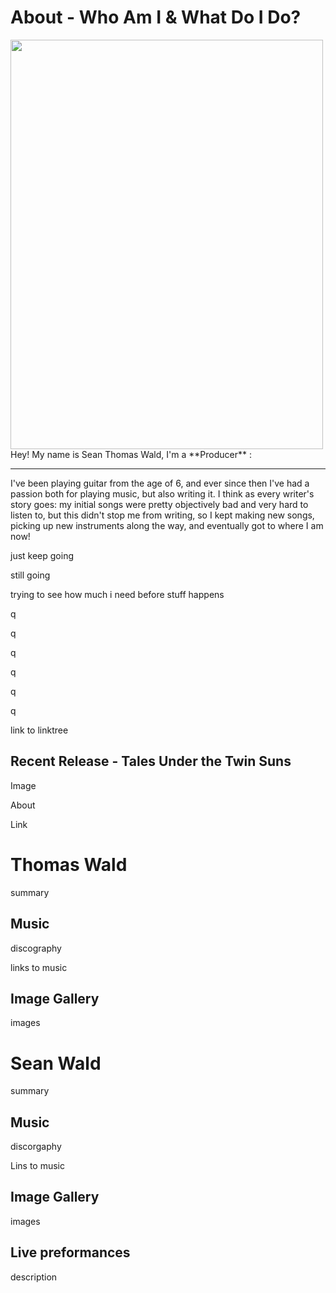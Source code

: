# About - Who Am I & What Do I Do?
<img align="left" src="MusicMe.png" width="500" height="655">
Hey! My name is Sean Thomas Wald, I'm a **Producer**
:

---
I've been playing guitar from the age of 6, and ever since then I've had a passion both for playing music, but also writing it. I think as every writer's story goes: my initial songs were pretty objectively bad and very hard to listen to, but this didn't stop me from writing, so I kept making new songs, picking up new instruments along the way, and eventually got to where I am now!

just keep going

still going

trying to see how much i need before stuff happens

q

q

q

q

q

q

link to linktree
## Recent Release - Tales Under the Twin Suns
Image

About

Link
# Thomas Wald
summary
## Music
discography

links to music
## Image Gallery
images
# Sean Wald
summary
## Music
discorgaphy

Lins to music
## Image Gallery
images
## Live preformances
description
